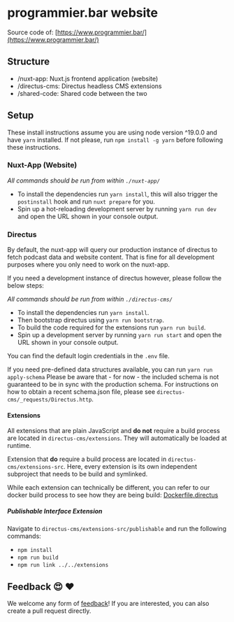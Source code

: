 # programmier.bar website

Source code of: [https://www.programmier.bar/](https://www.programmier.bar/)

## Structure

- /nuxt-app: Nuxt.js frontend application (website)
- /directus-cms: Directus headless CMS extensions
- /shared-code: Shared code between the two

## Setup

These install instructions assume you are using node version ^19.0.0 and have `yarn` installed.
If not please, run `npm install -g yarn` before following these instructions. 

### Nuxt-App (Website)

_All commands should be run from within `./nuxt-app/`_

- To install the dependencies run `yarn install`, this will also trigger the `postinstall` hook and run `nuxt prepare` for you.
- Spin up a hot-reloading development server by running `yarn run dev` and open the URL shown in your console output.

### Directus

By default, the nuxt-app will query our production instance of directus to fetch podcast data and website content.
That is fine for all development purposes where you only need to work on the nuxt-app.

If you need a development instance of directus however, please follow the below steps:

_All commands should be run from within `./directus-cms/`_

- To install the dependencies run `yarn install`.
- Then bootstrap directus using `yarn run bootstrap`. 
- To build the code required for the extensions run `yarn run build`.
- Spin up a development server by running `yarn run start` and open the URL shown in your console output.

You can find the default login credentials in the `.env` file.

If you need pre-defined data structures available, you can run `yarn run apply-schema` 
Please be aware that - for now - the included schema is not guaranteed to be in sync with the production schema.
For instructions on how to obtain a recent schema.json file, please see `directus-cms/_requests/Directus.http`.

#### Extensions

All extensions that are plain JavaScript and **do not** require a build process are located in `directus-cms/extensions`.
They will automatically be loaded at runtime.

Extension that **do** require a build process are located in `directus-cms/extensions-src`.
Here, every extension is its own independent subproject that needs to be build and symlinked.

While each extension can technically be different, you can refer to our docker build process
to see how they are being build: [Dockerfile.directus](./Dockerfile.directus)

##### Publishable Interface Extension

Navigate to `directus-cms/extensions-src/publishable` and run the following commands:

* `npm install`
* `npm run build`
* `npm run link ../../extensions`

## Feedback 😍 ♥️ 

We welcome any form of [feedback](https://www.programmier.bar/kontakt)! If you are interested, you can also create a pull request directly.

